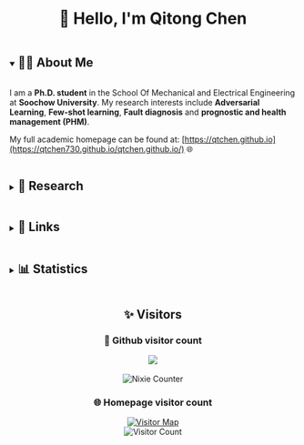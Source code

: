 <h1 align="center">👋 Hello, I'm Qitong Chen</h1>

<details open>
<summary><h2 style="display: inline-block">👨‍🎓 About Me</h2></summary>

I am a **Ph.D. student** in the School Of Mechanical and Electrical Engineering at **Soochow University**. My research interests include **Adversarial Learning**, **Few-shot learning**, **Fault diagnosis** and **prognostic and health management (PHM)**.

My full academic homepage can be found at: [https://qtchen.github.io](https://qtchen730.github.io/qtchen.github.io/) 🌐
</details>

<details>
<summary><h2 style="display: inline-block">🔬 Research</h2></summary>

The details of my research can be found in my [Publications](https://qtchen730.github.io/qtchen.github.io/publications/) 📚.

<details>
<summary><h3 style="display: inline-block">🤖 PHM Foundation Model</h3></summary>

- 🏗️ Building large-scale, general-purpose models for industrial equipment health monitoring and predictive maintenance.
 - 🚀 I am leading an open-source project group called [PHMBench](https://github.com/PHMBench) and contribute to various PHM research initiatives.

🔥 Notable work: [HSE: A Plug-and-Play Module for Unified Fault Diagnosis Foundation Models](https://github.com/liq22/HSE_module)
</details>

<details>
<summary><h3 style="display: inline-block">🧠 Neural-symbolic Diagnosis</h3></summary>

- 🔄 Combining neural networks with symbolic knowledge to create more explainable and robust fault diagnosis systems.

✨ Notable publications:
- 📊 Transparent Operator Network (TII 2024)
- 🧩 Deep Expert Network (JMS 2024)
- 🔍 Transparent Information Fusion Network (ADVEI 2025)
</details>

<details>
<summary><h3 style="display: inline-block">🌉 Cross-domain Diagnosis</h3></summary>

🔄 Developing methods to transfer knowledge between different domains and equipment types for efficient fault diagnosis.

📝 Notable publications:
- 🌐 Cross-Domain Augmentation Diagnosis (RESS 2023)
- 🛠️ Adversarial Domain-Invariant Generalization (TII 2022)
- 🧪 Knowledge Mapping-Based Adversarial Domain Adaptation (MSSP 2021)
</details>
</details>

<details>
<summary><h2 style="display: inline-block">🔗 Links</h2></summary>

🎓 [![Google Scholar](https://img.shields.io/badge/Google_Scholar-Follow-green?style=social&logo=googlescholar)](https://scholar.google.com/citations?user=Ag4Bcb6bUv4C)

📚 [![ResearchGate](https://img.shields.io/badge/ResearchGate-Follow-blue?style=social&logo=researchgate)](https://www.researchgate.net/profile/Qi-Li-155)

🆔 [![ORCID](https://img.shields.io/badge/ORCID-Connect-green?style=social&logo=orcid)](https://orcid.org/0000-0001-8970-1345)

💻 [![GitHub](https://img.shields.io/github/followers/qtchen730?label=follow&style=social)](https://github.com/qtchen730)

🏠 [![Homepage](https://img.shields.io/badge/Homepage-Visit-blue?style=social&logo=github)](https://qtchen730.github.io/qtchen.github.io/)

📧 [![Email](https://img.shields.io/badge/Email-Contact-blue?style=social&logo=gmail)](qtchen0730@163.com)
</details>

<details>
<summary><h2 style="display: inline-block">📊 Statistics</h2></summary>


###  📈 GitHub stats

<div align="center">
  <img src="./assets/pic/qtchen.png" width="180" style="margin: 10px;" />
</div>

<div align="center">
  <img src="https://github-readme-stats.vercel.app/api?username=qtchen730&show_icons=true&icon_color=CE1D2D&text_color=718096&bg_color=ffffff&hide_title=true" style="margin: 10px;" />
</div>

### 🔥 GitHub streak stats

<div align="center">
  <img src="https://github-readme-streak-stats.herokuapp.com/?user=qtchen730&theme=dark)" style="margin: 10px;" />
</div>
</details>


<h2 align="center">✨ Visitors</h2>

<div align="center">

### 👀 Github visitor count

<a href="https://clustrmaps.com/site/1bq6p" title="Visit tracker"><img src="https://clustrmaps.com/map_v2.png?d=50xriIgyxQ1iyUIyLLeNS-NMsytm-KrZ5JZpwOGmBfw&cl=ffffff&w=a" /></a>


![Nixie Counter](https://moe-counter.glitch.me/get/@qtchen730?theme=nixietube-1)


### 🌐 Homepage visitor count

<div align="center">
<a href="https://clustrmaps.com/site/zuDpJ" title="Visit tracker">
  <img src="https://clustrmaps.com/map_v2.png?d=zuDpJ5etKfqfgxUfT9DtytaR54mqkvdYGnihWXUaA_Q&cl=ffffff&w=a" alt="Visitor Map" />
</a>
</div>

</div>

<div align="center">
<img src="https://moe-counter.glitch.me/get/@qtchen730.github.io?theme=nixietube-1" alt="Visitor Count" />
</div>

<!-- 
🌟 Have a great day! Thanks for visiting my profile! 🌟
-->

<!--
**qtchen730/qtchen730** is a ✨ _special_ ✨ repository because its `README.md` (this file) appears on your GitHub profile.
-->
